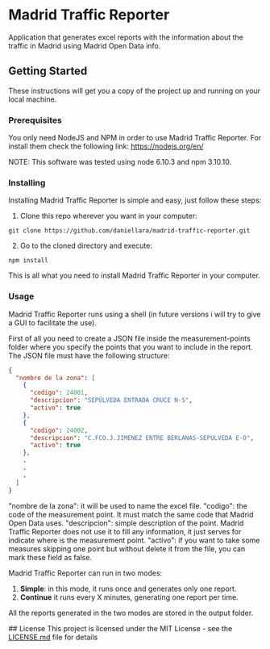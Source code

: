# Madrid Traffic Reporter
Application that generates excel reports with the information about the traffic in Madrid using Madrid Open Data info.

## Getting Started
These instructions will get you a copy of the project up and running on your local machine.

### Prerequisites
You only need NodeJS and NPM in order to use Madrid Traffic Reporter. For install them check the following link:
https://nodejs.org/en/

NOTE: This software was tested using node 6.10.3 and npm 3.10.10.

### Installing
Installing Madrid Traffic Reporter is simple and easy, just follow these steps:

1. Clone this repo wherever you want in your computer:
```
git clone https://github.com/daniellara/madrid-traffic-reporter.git
```

2. Go to the cloned directory and execute:
```
npm install
```

This is all what you need to install Madrid Traffic Reporter in your computer.

### Usage
Madrid Traffic Reporter runs using a shell (in future versions i will try to give a GUI to facilitate the use).

First of all you need to create a JSON file inside the measurement-points folder where you specify the points that you want to include in the report. The JSON file must have the following structure:
```json
{
  "nombre de la zona": [
    {
      "codigo": 24001,
      "descripcion": "SEPÚLVEDA ENTRADA CRUCE N-S",
      "activo": true
    },
    {
      "codigo": 24002,
      "descripcion": "C.FCO.J.JIMENEZ ENTRE BERLANAS-SEPULVEDA E-O",
      "activo": true
    },
    .
    .
    .
  ]
}
```
"nombre de la zona": it will be used to name the excel file.
"codigo": the code of the measurement point. It must match the same code that Madrid Open Data uses.
"descripcion": simple description of the point. Madrid Traffic Reporter does not use it to fill any information, it just serves for indicate where is the measurement point.
"activo": if you want to take some measures skipping one point but without delete it from the file, you can mark these field as false.

Madrid Traffic Reporter can run in two modes:
  1. **Simple**: in this mode, it runs once and generates only one report.
  2. **Continue** it runs every X minutes, generating one report per time.

All the reports generated in the two modes are stored in the output folder.

## License
This project is licensed under the MIT License - see the [LICENSE.md](LICENSE.md) file for details
